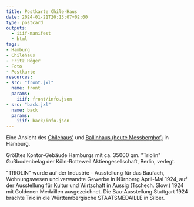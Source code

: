 ```yaml
---
title: Postkarte Chile-Haus
date: 2024-01-21T20:13:07+02:00
type: postcard
outputs:
  - iiif-manifest
  - html
tags:
- Hamburg
- Chilehaus
- Fritz Höger
- Foto
- Postkarte
resources:
- src: "front.jxl"
  name: front
  params:
    iiif: front/info.json
- src: "back.jxl"
  name: back
  params:
    iiif: back/info.json
---
```


Eine Ansicht des [Chilehaus'](https://de.wikipedia.org/wiki/Chilehaus) und [Ballinhaus (heute Messberghof)](https://de.wikipedia.org/wiki/Me%C3%9Fberghof) in Hamburg.

<!--more-->

Größtes Kontor-Gebäude Hamburgs
mit ca. 35000 qm. "Triolin" Gußbodenbelag der
Köln-Rotteweil Aktiengesellschaft, Berlin, verlegt.

"TRIOLIN" wurde auf der
Industrie - Ausstellung für das
Baufach, Wohnungswesen und
verwandte Gewerbe in Nürnberg
April-Mai 1924, auf der
Ausstellung für Kultur und Wirtschaft
in Aussig (Tschech. Slow.) 1924 mit
Goldenen Medaillen
ausgezeichnet. Die Bau-Ausstellung
Stuttgart 1924 brachte Triolin die
Württembergische STAATSMEDAILLE in Silber.
